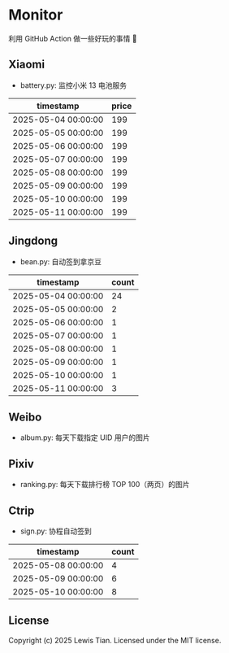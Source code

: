 # Monitor

利用 GitHub Action 做一些好玩的事情 🤣

## Xiaomi

- battery.py: 监控小米 13 电池服务

<!-- xiaomi13battery-start -->

| timestamp | price |
| --- | --- |
| 2025-05-04 00:00:00 | 199 |
| 2025-05-05 00:00:00 | 199 |
| 2025-05-06 00:00:00 | 199 |
| 2025-05-07 00:00:00 | 199 |
| 2025-05-08 00:00:00 | 199 |
| 2025-05-09 00:00:00 | 199 |
| 2025-05-10 00:00:00 | 199 |
| 2025-05-11 00:00:00 | 199 |

<!-- xiaomi13battery-end -->

## Jingdong

- bean.py: 自动签到拿京豆

<!-- jingdongbean-start -->

| timestamp | count |
| --- | --- |
| 2025-05-04 00:00:00 | 24 |
| 2025-05-05 00:00:00 | 2 |
| 2025-05-06 00:00:00 | 1 |
| 2025-05-07 00:00:00 | 1 |
| 2025-05-08 00:00:00 | 1 |
| 2025-05-09 00:00:00 | 1 |
| 2025-05-10 00:00:00 | 1 |
| 2025-05-11 00:00:00 | 3 |

<!-- jingdongbean-end -->

## Weibo

- album.py: 每天下载指定 UID 用户的图片

## Pixiv

- ranking.py: 每天下载排行榜 TOP 100（两页）的图片

## Ctrip

- sign.py: 协程自动签到

<!-- ctrip_sign-start -->

| timestamp | count |
| --- | --- |
| 2025-05-08 00:00:00 | 4 |
| 2025-05-09 00:00:00 | 6 |
| 2025-05-10 00:00:00 | 8 |

<!-- ctrip_sign-end -->

## License

Copyright (c) 2025 Lewis Tian. Licensed under the MIT license.
